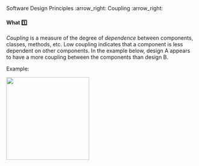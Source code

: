 <link rel="stylesheet" href="{{baseUrl}}/css/textbook.css">

<div class="website-content">

<div id="path">Software Design Principles :arrow_right: Coupling :arrow_right:</div>

<div id="title">

#### What :one:

</div>

<div id="body">

_Coupling_ is a measure of the degree of _dependence_ between components, classes, methods, etc. Low coupling indicates that a component is less dependent on other components.
In the example below, design A appears to have a more coupling between the components than design B.

<tip-box>

Example:

<img src="{{baseUrl}}/designPrinciples/coupling/what/images/playerPuzzleManager.png" height="220" />
<p/>

</tip-box>

</div>
<div id="extras">

<include src="exercises.md" />

</div>

</div>

